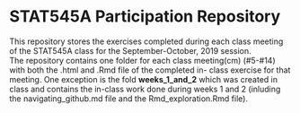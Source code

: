 
# STAT545A Participation Repository

This repository stores the exercises completed during each class meeting of the STAT545A class for the September-October, 2019 session. <br>
The repository contains one folder for each class meeting(cm) (#5-#14) with both the .html and .Rmd file of the completed in- class exercise for that meeting.
One exception is the fold __weeks_1_and_2__ which was created in class and contains the in-class work done during weeks 1 and 2 (inluding the navigating_github.md file and the Rmd_exploration.Rmd file).

